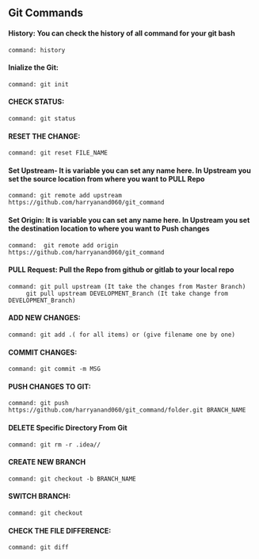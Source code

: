 ## Git Commands

#### History: You can check the history of all command for your git bash
	command: history
	
#### Inialize the Git:
	command: git init
	
#### CHECK STATUS:
	command: git status
	
#### RESET THE CHANGE:
	command: git reset FILE_NAME

#### Set Upstream- It is variable you can set any name here. In Upstream you set the source location from where you want to PULL Repo
	command: git remote add upstream https://github.com/harryanand060/git_command

#### Set Origin: It is variable you can set any name here. In Upstream you set the destination location to where you want to Push changes
	command:  git remote add origin https://github.com/harryanand060/git_command

#### PULL Request: Pull the Repo from github or gitlab to your local repo
 	command: git pull upstream (It take the changes from Master Branch)
		 git pull upstream DEVELOPMENT_Branch (It take change from DEVELOPMENT_Branch)

#### ADD NEW CHANGES:
	command: git add .( for all items) or (give filename one by one)
	
#### COMMIT CHANGES:
	command: git commit -m MSG
	
#### PUSH CHANGES TO GIT:
	command: git push https://github.com/harryanand060/git_command/folder.git BRANCH_NAME
	
#### DELETE Specific Directory From Git
	command: git rm -r .idea//
	
#### CREATE NEW BRANCH
	command: git checkout -b BRANCH_NAME

#### SWITCH BRANCH:
	command: git checkout 

#### CHECK THE FILE DIFFERENCE:
	command: git diff
